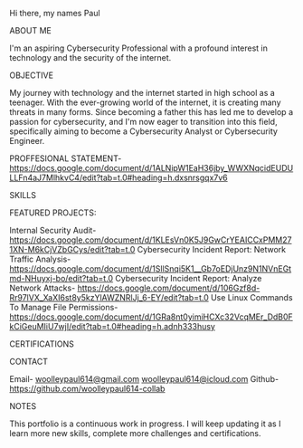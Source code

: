 Hi there, my names Paul

ABOUT ME

I'm an aspiring Cybersecurity Professional with a profound interest in technology and the security of the internet.

OBJECTIVE

My journey with technology and the internet started in high school as a teenager. With the ever-growing world of the internet, it is creating many threats in many forms. Since becoming a father this has led me to develop a passion for cybersecurity, and I'm now eager to transition into this field, specifically aiming to become a Cybersecurity Analyst  or Cybersecurity Engineer.

PROFFESIONAL STATEMENT- https://docs.google.com/document/d/1ALNipW1EaH36jby_WWXNqcidEUDULLFn4aJ7MlhkvC4/edit?tab=t.0#heading=h.dxsnrsgqx7v6

SKILLS

FEATURED PROJECTS:

Internal Security Audit- https://docs.google.com/document/d/1KLEsVn0K5J9GwCrYEAICCxPMM271XN-M6kCjVZbGCys/edit?tab=t.0
Cybersecurity Incident Report: Network Traffic Analysis- https://docs.google.com/document/d/1SllSnqi5K1__Gb7oEDjUnz9N1NVnEGtmd-NHuyxj-bo/edit?tab=t.0
Cybersecurity Incident Report: Analyze Network Attacks- https://docs.google.com/document/d/106Gzf8d-Rr97lVX_XaXI6st8y5kzYlAWZNRlJj_6-EY/edit?tab=t.0
Use Linux Commands To Manage File Permissions- https://docs.google.com/document/d/1GRa8nt0yimiHCXc32VcqMEr_DdB0FkCiGeuMIiU7wjI/edit?tab=t.0#heading=h.adnh333husy


CERTIFICATIONS

CONTACT

Email- woolleypaul614@gmail.com  woolleypaul614@icloud.com
Github- https://github.com/woolleypaul614-collab

NOTES

This portfolio is a continuous work in progress. I will keep updating it as I learn more new skills, complete more challenges and certifications.

